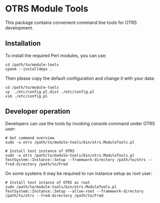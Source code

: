 OTRS Module Tools
=======================================

This package contains convenient command line tools for OTRS development.

Installation
------------

To install the required Perl modules, you can use:

    cd /path/to/module-tools
    cpanm --installdeps .

Then please copy the default configuration and change it with your data:

    cd /path/to/module-tools
    cp  ./etc/config.pl.dist ./etc/config.pl
    vim ./etc/config.pl

Developer operation
-------------------

Developers can use the tools by invoking console command under OTRS user:

    # Get command overview
    sudo -u otrs /path/to/module-tools/bin/otrs.ModuleTools.pl

    # Install test instance of OTRS
    sudo -u otrs /path/to/module-tools/bin/otrs.ModuleTools.pl TestSystem::Instance::Setup --framework-directory /path/to/otrs --fred-directory /path/to/Fred

On some systems it may be required to run instance setup as root user:

    # Install test intance of OTRS as root
    sudo /path/to/module-tools/bin/otrs.ModuleTools.pl TestSystem::Instance::Setup --allow-root --framework-directory /path/to/otrs --fred-directory /path/to/Fred
